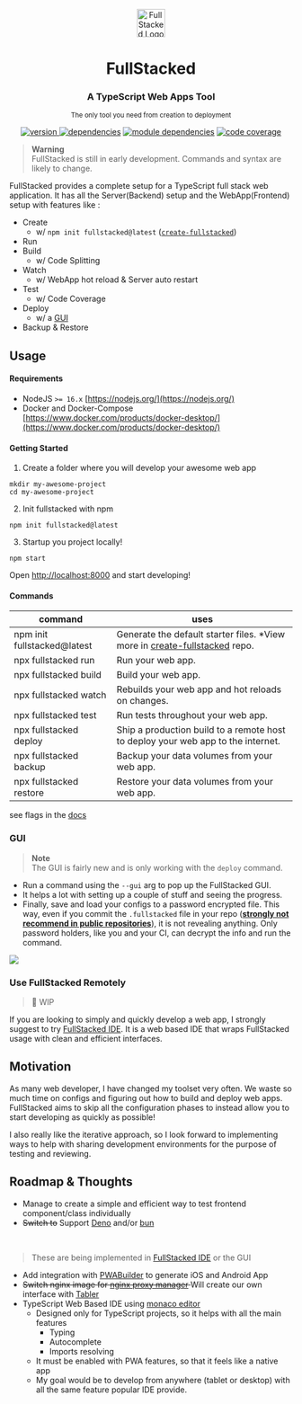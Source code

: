 <p align="center">
<a href="https://fullstacked.org/">
<img src="https://fullstacked.org/favicon.png" alt="FullStacked Logo" width="50px" />
</a>
</p>
<h1 align="center">FullStacked</h1>
<h3 align="center">A TypeScript Web Apps Tool</h3>
<p align="center" ><small>The only tool you need from creation to deployment</small></p>
<p align="center">
<a href="https://www.npmjs.com/package/fullstacked"><img src="https://img.shields.io/badge/version-0.9.0-01b0de" alt="version"/>
<a href="https://www.npmjs.com/package/fullstacked?activeTab=dependencies"><img src="https://img.shields.io/badge/dependencies-18-782175" alt="dependencies"/></a>
<a href="https://npmgraph.js.org/?q=fullstacked"><img src="https://img.shields.io/badge/module%20deps-328-ff761a" alt="module dependencies"/></a>
<a href="https://cplepage.github.io/fullstacked-code-coverage/"><img src="https://img.shields.io/badge/coverage-73.63%25-yellow" alt="code coverage"/></a>
</p>

> **Warning** <br />
> FullStacked is still in early development. Commands and syntax are likely to change.

FullStacked provides a complete setup for a TypeScript full stack web application.
It has all the Server(Backend) setup and the WebApp(Frontend) setup with features like :
* Create 
  * w/ `npm init fullstacked@latest` ([`create-fullstacked`](https://github.com/cplepage/create-fullstacked))
* Run
* Build
  * w/ Code Splitting
* Watch
  * w/ WebApp hot reload & Server auto restart
* Test
  * w/ Code Coverage
* Deploy
  * w/ a [GUI](#gui)
* Backup & Restore

## Usage
#### Requirements
* NodeJS `>= 16.x` [https://nodejs.org/](https://nodejs.org/)
* Docker and Docker-Compose [https://www.docker.com/products/docker-desktop/](https://www.docker.com/products/docker-desktop/)
 
#### Getting Started

1. Create a folder where you will develop your awesome web app
```shell
mkdir my-awesome-project
cd my-awesome-project
```
2. Init fullstacked with npm
```shell
npm init fullstacked@latest
```
3. Startup you project locally!
```shell
npm start
```
Open [http://localhost:8000](http://localhost:8000/) and start developing!

#### Commands

| command                     | uses                                                                                                                         |
|-----------------------------|------------------------------------------------------------------------------------------------------------------------------|
| npm init fullstacked@latest | Generate the default starter files. *View more in [create-fullstacked](https://github.com/cplepage/create-fullstacked) repo. |
| npx fullstacked run         | Run your web app.                                                                                                            |
| npx fullstacked build       | Build your web app.                                                                                                          |
| npx fullstacked watch       | Rebuilds your web app and hot reloads on changes.                                                                            |
| npx fullstacked test        | Run tests throughout your web app.                                                                                           |
| npx fullstacked deploy      | Ship a production build to a remote host to deploy your web app to the internet.                                             |
| npx fullstacked backup      | Backup your data volumes from your web app.                                                                                  |
| npx fullstacked restore     | Restore your data volumes from your web app.                                                                                 |

see flags in the [docs](https://docs.fullstacked.org/commands)

### <a name="gui"></a>GUI

> **Note** <br />
> The GUI is fairly new and is only working with the `deploy` command.

* Run a command using the `--gui` arg to pop up the FullStacked GUI.
* It helps a lot with setting up a couple of stuff and seeing the progress. 
* Finally, save and load your configs to a password encrypted file. 
This way, even if you commit the `.fullstacked` file in your repo (**<u>strongly not recommend in public repositories</u>**),
it is not revealing anything.
Only password holders, like you and your CI, can decrypt the info and run the command.

<img src=https://files.cplepage.com/fullstacked/fullstacked-gui.jpg />

### Use FullStacked Remotely

> 🚧 WIP

If you are looking to simply and quickly develop a web app, I strongly suggest to try [FullStacked IDE](https://ide.fullstacked.org).
It is a web based IDE that wraps FullStacked usage with clean and efficient interfaces.

## Motivation
As many web developer, I have changed my toolset very often. We waste
so much time on configs and figuring out how to build and deploy web apps. FullStacked aims to skip
all the configuration phases to instead allow you to start developing as quickly as possible!

I also really like the iterative approach, so I look forward to implementing ways to help with 
sharing development environments for the purpose of testing and reviewing.

## Roadmap & Thoughts

* Manage to create a simple and efficient way to test frontend component/class individually
* ~~Switch to~~ Support [Deno](https://github.com/denoland/deno) and/or [bun](https://github.com/Jarred-Sumner/bun)  
<br /> 
 
> These are being implemented in [FullStacked IDE](https://ide.fullstacked.org) or the GUI

* Add integration with [PWABuilder](https://github.com/pwa-builder/PWABuilder) to generate iOS and Android App
* <s>Switch nginx image for [nginx proxy manager](https://github.com/NginxProxyManager/nginx-proxy-manager) </s> 
Will create our own interface with [Tabler](https://github.com/tabler/tabler)
* TypeScript Web Based IDE using [monaco editor](https://github.com/microsoft/monaco-editor)
  * Designed only for TypeScript projects, so it helps with all the main features
    * Typing
    * Autocomplete
    * Imports resolving
  * It must be enabled with PWA features, so that it feels like a native app
  * My goal would be to develop from anywhere (tablet or desktop) with all the same feature popular IDE provide.
